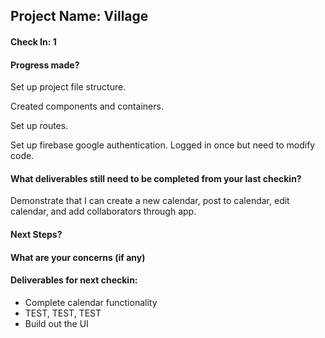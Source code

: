 ## Project Name: Village

#### Check In: 1

#### Progress made? 

Set up project file structure.

Created components and containers.

Set up routes.

Set up firebase google authentication. Logged in once but need to modify code. 

#### What deliverables still need to be completed from your last checkin? 

Demonstrate that I can create a new calendar, post to calendar, edit calendar, and add collaborators through app. 

#### Next Steps?

#### What are your concerns (if any)

#### Deliverables for next checkin:
* Complete calendar functionality
* TEST, TEST, TEST
* Build out the UI
